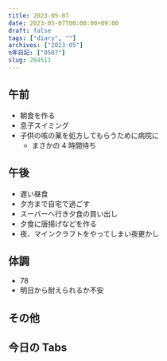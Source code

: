 ```yaml
---
title: 2023-05-07
date: 2023-05-07T00:00:00+09:00
draft: false
tags: ["diary", ""]
archives: ["2023-05"]
n年日記: ["0507"]
slug: 264511
---
```


## 午前

- 朝食を作る
- 息子スイミング
- 子供の咳の薬を処方してもらうために病院に
  - まさかの 4 時間待ち

## 午後

- 遅い昼食
- 夕方まで自宅で過ごす
- スーパーへ行き夕食の買い出し
- 夕食に唐揚げなどを作る
- 夜、マインクラフトをやってしまい夜更かし

## 体調

- 78
- 明日から耐えられるか不安

## その他

## 今日の Tabs
